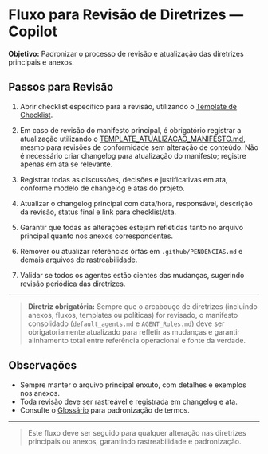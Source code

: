 # Fluxo para Revisão de Diretrizes — Copilot

**Objetivo:** Padronizar o processo de revisão e atualização das diretrizes principais e anexos.

## Passos para Revisão

1. Abrir checklist específico para a revisão, utilizando o [Template de Checklist](../TEMPLATE_CHECKLIST.md).
2. Em caso de revisão do manifesto principal, é obrigatório registrar a atualização utilizando o [TEMPLATE_ATUALIZACAO_MANIFESTO.md](../TEMPLATE_ATUALIZACAO_MANIFESTO.md), mesmo para revisões de conformidade sem alteração de conteúdo. Não é necessário criar changelog para atualização do manifesto; registre apenas em ata se relevante.
3. Registrar todas as discussões, decisões e justificativas em ata, conforme modelo de changelog e atas do projeto.
4. Atualizar o changelog principal com data/hora, responsável, descrição da revisão, status final e link para checklist/ata.
5. Garantir que todas as alterações estejam refletidas tanto no arquivo principal quanto nos anexos correspondentes.
6. Remover ou atualizar referências órfãs em `.github/PENDENCIAS.md` e demais arquivos de rastreabilidade.

7. Validar se todos os agentes estão cientes das mudanças, sugerindo revisão periódica das diretrizes.

---

> **Diretriz obrigatória:**
> Sempre que o arcabouço de diretrizes (incluindo anexos, fluxos, templates ou políticas) for revisado, o manifesto consolidado (`default_agents.md` e `AGENT_Rules.md`) deve ser obrigatoriamente atualizado para refletir as mudanças e garantir alinhamento total entre referência operacional e fonte da verdade.

## Observações
- Sempre manter o arquivo principal enxuto, com detalhes e exemplos nos anexos.
- Toda revisão deve ser rastreável e registrada em changelog e ata.
- Consulte o [Glossário](./glossario.md) para padronização de termos.

---

> Este fluxo deve ser seguido para qualquer alteração nas diretrizes principais ou anexos, garantindo rastreabilidade e padronização.